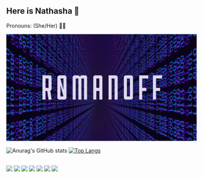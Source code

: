 ## Here is Nathasha 👋
Pronouns: (She/Her) 👩‍💻
 
<img src="README.png">

<br>


![Anurag's GitHub stats](https://github-readme-stats.vercel.app/api?username=R0MANOFF&theme=tokyonight&show_icons=true&hide_border=TRUE)  [![Top Langs](https://github-readme-stats.vercel.app/api/top-langs/?username=R0MANOFF&layout=compact&theme=tokyonight&hide_border=TRUE)](https://github.com/R0MANOFF/github-readme-stats)


<br>
<div style="text-aline: block">
<img src="https://img.shields.io/badge/Python-3776AB?style=for-the-badge&logo=python&logoColor=white">   <img src="https://img.shields.io/badge/HTML-239120?style=for-the-badge&logo=html5&logoColor=white">   <img src="https://img.shields.io/badge/CSS-239120?&style=for-the-badge&logo=css3&logoColor=white">   <img src="https://img.shields.io/badge/C-00599C?style=for-the-badge&logo=c&logoColor=white">   <img src="https://img.shields.io/badge/Java-ED8B00?style=for-the-badge&logo=java&logoColor=white">   <img src="https://img.shields.io/badge/Lua-2C2D72?style=for-the-badge&logo=lua&logoColor=white">   <img src="https://img.shields.io/badge/JavaScript-323330?style=for-the-badge&logo=javascript&logoColor=F7DF1E"> 
</div>

<!--
**R0MANOFF/R0MANOFF** is a ✨ _special_ ✨ repository because its `README.md` (this file) appears on your GitHub profile.

Here are some ideas to get you started:

- 🔭 I’m currently working on ...
- 🌱 I’m currently learning ...
- 👯 I’m looking to collaborate on ...
- 🤔 I’m looking for help with ...
- 💬 Ask me about ...
- 📫 How to reach me: ...
- 😄 Pronouns: ...
- ⚡ Fun fact: ...
-->
